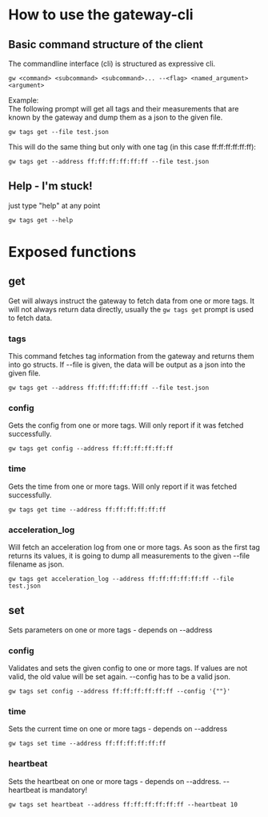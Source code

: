 # How to use the gateway-cli

## Basic command structure of the client
The commandline interface (cli) is structured as expressive cli.
```{ bash }
gw <command> <subcommand> <subcommand>... --<flag> <named_argument> <argument>
```
Example:  
The following prompt will get all tags and their measurements that are known by the gateway and dump them as a json to the given file.
```{bash}
gw tags get --file test.json
```
This will do the same thing but only with one tag (in this case ff:ff:ff:ff:ff:ff):
```{bash}
gw tags get --address ff:ff:ff:ff:ff:ff --file test.json
```
## Help - I'm stuck!
just type "help" at any point
```{bash}
gw tags get --help
```
# Exposed functions
## get
Get will always instruct the gateway to fetch data from one or more tags. It will not always return data directly, usually the `gw tags get` prompt is used to fetch data.
### tags
This command fetches tag information from the gateway and returns them into go structs. If --file is given, the data will be output as a json into the given file.
```{bash}
gw tags get --address ff:ff:ff:ff:ff:ff --file test.json
```

### config
Gets the config from one or more tags. Will only report if it was fetched successfully.
```{bash}
gw tags get config --address ff:ff:ff:ff:ff:ff
```

### time
Gets the time from one or more tags. Will only report if it was fetched successfully.
```{bash}
gw tags get time --address ff:ff:ff:ff:ff:ff
```

### acceleration_log
Will fetch an acceleration log from one or more tags. As soon as the first tag returns its values, it is going to dump all measurements to the given --file filename as json.
```{bash}
gw tags get acceleration_log --address ff:ff:ff:ff:ff:ff --file test.json
```

## set
Sets parameters on one or more tags - depends on --address
### config
Validates and sets the given config to one or more tags. If values are not valid, the old value will be set again. --config has to be a valid json.
```{bash}
gw tags set config --address ff:ff:ff:ff:ff:ff --config '{""}'
```

### time
Sets the current time on one or more tags - depends on --address
```{bash}
gw tags set time --address ff:ff:ff:ff:ff:ff
```

### heartbeat
Sets the heartbeat on one or more tags - depends on --address. --heartbeat is mandatory!
```{bash}
gw tags set heartbeat --address ff:ff:ff:ff:ff:ff --heartbeat 10
```
